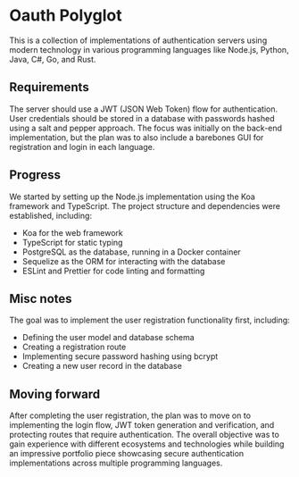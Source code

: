 # Oauth Polyglot
This is a collection of implementations of authentication servers using modern technology in various programming languages like Node.js, Python, Java, C#, Go, and Rust.

## Requirements
The server should use a JWT (JSON Web Token) flow for authentication.
User credentials should be stored in a database with passwords hashed using a salt and pepper approach.
The focus was initially on the back-end implementation, but the plan was to also include a barebones GUI for registration and login in each language.

## Progress
We started by setting up the Node.js implementation using the Koa framework and TypeScript. The project structure and dependencies were established, including:
- Koa for the web framework
- TypeScript for static typing
- PostgreSQL as the database, running in a Docker container
- Sequelize as the ORM for interacting with the database
- ESLint and Prettier for code linting and formatting

## Misc notes
The goal was to implement the user registration functionality first, including:
- Defining the user model and database schema
- Creating a registration route
- Implementing secure password hashing using bcrypt
- Creating a new user record in the database

## Moving forward
After completing the user registration, the plan was to move on to implementing the login flow, JWT token generation and verification, and protecting routes that require authentication.
The overall objective was to gain experience with different ecosystems and technologies while building an impressive portfolio piece showcasing secure authentication implementations across multiple programming languages.